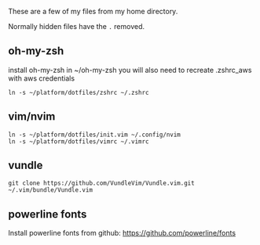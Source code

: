 These are a few of my files from my home directory.

Normally hidden files have the `.` removed.

## oh-my-zsh
install oh-my-zsh in ~/oh-my-zsh
you will also need to recreate .zshrc_aws with aws credentials

```
ln -s ~/platform/dotfiles/zshrc ~/.zshrc
```

## vim/nvim
```
ln -s ~/platform/dotfiles/init.vim ~/.config/nvim
ln -s ~/platform/dotfiles/vimrc ~/.vimrc
```

## vundle
```
git clone https://github.com/VundleVim/Vundle.vim.git ~/.vim/bundle/Vundle.vim
```

## powerline fonts

Install powerline fonts from github: https://github.com/powerline/fonts
